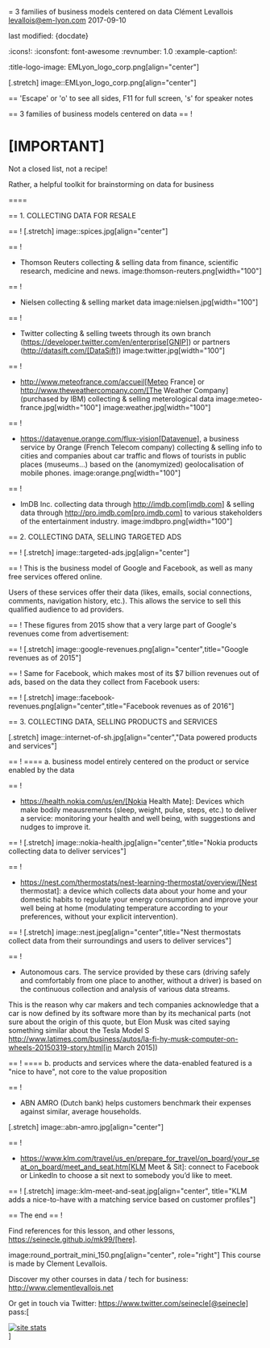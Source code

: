 = 3 families of business models centered on data
Clément Levallois <levallois@em-lyon.com>
2017-09-10

last modified: {docdate}

:icons!:
:iconsfont:   font-awesome
:revnumber: 1.0
:example-caption!:

:title-logo-image: EMLyon_logo_corp.png[align="center"]

[.stretch]
image::EMLyon_logo_corp.png[align="center"]


==  'Escape' or 'o' to see all sides, F11 for full screen, 's' for speaker notes


==  3 families of business models centered on data
==  !

[IMPORTANT]
====
Not a closed list, not a recipe!

Rather, a helpful toolkit for brainstorming on data for business

====

==  1. COLLECTING DATA FOR RESALE

==  !
[.stretch]
image::spices.jpg[align="center"]


==  !
- Thomson Reuters collecting & selling data from finance, scientific research, medicine and news. image:thomson-reuters.png[width="100"]

==  !
- Nielsen collecting & selling market data image:nielsen.jpg[width="100"]

==  !
- Twitter collecting & selling tweets through its own branch (https://developer.twitter.com/en/enterprise[GNIP]) or partners (http://datasift.com/[DataSift]) image:twitter.jpg[width="100"]

==  !
- http://www.meteofrance.com/accueil[Meteo France] or http://www.theweathercompany.com/[The Weather Company] (purchased by IBM) collecting & selling meterological data image:meteo-france.jpg[width="100"] image:weather.jpg[width="100"]

==  !
- https://datavenue.orange.com/flux-vision[Datavenue], a business service by Orange (French Telecom company) collecting & selling info to cities and companies about car traffic and flows of tourists in public places (museums…) based on the (anomymized) geolocalisation of mobile phones. image:orange.png[width="100"]

==  !
- ImDB Inc. collecting data through http://imdb.com[imdb.com] & selling data through http://pro.imdb.com[pro.imdb.com] to various stakeholders of the entertainment industry. image:imdbpro.png[width="100"]

==  2. COLLECTING DATA, SELLING TARGETED ADS

==  !
[.stretch]
image::targeted-ads.jpg[align="center"]


==  !
This is the business model of Google and Facebook, as well as many free services offered online.

Users of these services offer their data (likes, emails, social connections, comments, navigation history, etc.).
This allows the service to sell this qualified audience to ad providers.

==  !
These figures from 2015 show that a very large part of Google's revenues come from advertisement:

==  !
[.stretch]
image::google-revenues.png[align="center",title="Google revenues as of 2015"]


==  !
Same for Facebook, which makes most of its $7 billion revenues out of ads, based on the data they collect from Facebook users:

==  !
[.stretch]
image::facebook-revenues.png[align="center",title="Facebook revenues as of 2016"]



==  3. COLLECTING DATA, SELLING PRODUCTS and SERVICES

[.stretch]
image::internet-of-sh.jpg[align="center","Data powered products and services"]


==  !
==== a. business model entirely centered on the product or service enabled by the data

==  !
- https://health.nokia.com/us/en/[Nokia Health Mate]: Devices which make bodily meausrements (sleep, weight, pulse, steps, etc.) to deliver a service: monitoring your health and well being, with suggestions and nudges to improve it.

==  !
[.stretch]
image::nokia-health.jpg[align="center",title="Nokia products collecting data to deliver services"]


==  !
- https://nest.com/thermostats/nest-learning-thermostat/overview/[Nest thermostat]: a device which collects data about your home and your domestic habits to regulate your energy consumption and improve your well being at home (modulating temperature according to your preferences, without your explicit intervention).

==  !
[.stretch]
image::nest.jpeg[align="center",title="Nest thermostats collect data from their surroundings and users to deliver services"]


==  !
- Autonomous cars. The service provided by these cars (driving safely and comfortably from one place to another, without a driver) is based on the continuous collection and analysis of various data streams.

This is the reason why car makers and tech companies acknowledge that a car is now defined by its software more than by its mechanical parts (not sure about the origin of this quote, but Elon Musk was cited saying something similar about the Tesla Model S http://www.latimes.com/business/autos/la-fi-hy-musk-computer-on-wheels-20150319-story.html[in March 2015])

==  !
==== b. products and services where the data-enabled featured is a "nice to have", not core to the value proposition

==  !
- ABN AMRO (Dutch bank) helps customers benchmark their expenses against similar, average households.

[.stretch]
image::abn-amro.jpg[align="center"]


==  !
- https://www.klm.com/travel/us_en/prepare_for_travel/on_board/your_seat_on_board/meet_and_seat.htm[KLM Meet & Sit]: connect to Facebook or LinkedIn to choose a sit next to somebody you’d like to meet.

==  !
[.stretch]
image::klm-meet-and-seat.jpg[align="center", title="KLM adds a nice-to-have with a matching service based on customer profiles"]



==  The end
==  !

Find references for this lesson, and other lessons, https://seinecle.github.io/mk99/[here].

image:round_portrait_mini_150.png[align="center", role="right"]
This course is made by Clement Levallois.

Discover my other courses in data / tech for business: http://www.clementlevallois.net

Or get in touch via Twitter: https://www.twitter.com/seinecle[@seinecle]
pass:[    <!-- Start of StatCounter Code for Default Guide -->
    <script type="text/javascript">
        var sc_project = 11411204;
        var sc_invisible = 1;
        var sc_security = "11411204";
        var scJsHost = (("https:" == document.location.protocol) ?
            "https://secure." : "http://www.");
        document.write("<sc" + "ript type='text/javascript' src='" +
            scJsHost +
            "statcounter.com/counter/counter.js'></" + "script>");
    </script>
    <noscript><div class="statcounter"><a title="site stats"
    href="http://statcounter.com/" target="_blank"><img
    class="statcounter"
    src="//c.statcounter.com/11411204/0/11411204/1/" alt="site
    stats"></a></div></noscript>
    <!-- End of StatCounter Code for Default Guide -->]
